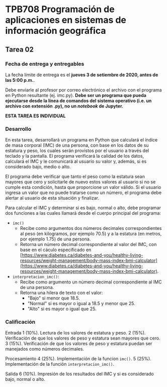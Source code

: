 # TPB708 Programación de aplicaciones en sistemas de información geográfica
## Tarea 02

### Fecha de entrega y entregables
La fecha límite de entrega es el **jueves 3 de setiembre de 2020, antes de las 5:00 p.m.**.

Debe enviarle al profesor por correo electrónico el archivo con el programa en Python resultante (ej. imc.py). **Debe ser un programa que pueda ejecutarse desde la línea de comandos del sistema operativo (i.e. un archivo con extensión .py), no un *notebook* de Jupyter.**

**ESTA TAREA ES INDIVIDUAL**

### Desarrollo
En esta tarea, desarrollará un programa en Python que calculará el índice de masa corporal (IMC) de una persona, con base en los datos de su estatura y peso, los cuales serán provistos por el usuario a través del teclado y la pantalla. El programa verificará la calidad de los datos, calculará el IMC y le comunicará al usuario su valor y, además, si es considerado bajo, medio o alto.

El programa debe verificar que tanto el peso como la estatura sean mayores que cero y solicitarle de nuevo estos valores al usuario si no se cumple esta condición, hasta que proporcione un valor válido. Si el usuario ingresa un valor que no puede tratarse como un número, el programa debe alertar al usuario de esta situación y finalizar.

Para calcular el IMC y determinar si es bajo, normal o alto, debe programar dos funciones a las cuales llamará desde el cuerpo principal del programa:
- ```imc()```
    - Recibe como argumentos dos números decimales correspondientes al peso (en kilogramos, por ejemplo 70.5) y a la estatura (en metros, por ejemplo 1.75) de una persona.
    - Retorna un número decimal correspondiente al valor del IMC, con base en el cáculo especificado en [https://www.diabetes.ca/diabetes-and-you/healthy-living-resources/weight-management/body-mass-index-bmi-calculator](https://www.diabetes.ca/diabetes-and-you/healthy-living-resources/weight-management/body-mass-index-bmi-calculator). 
- ```interpretacion_imc()```:
    - Recibe como argumento un número decimal correspondiente al IMC de una persona.
    - Retorna una hilera de texto con el valor:
        - "Bajo" si menor que 18.5.
        - "Normal" si es mayor o igual a 18.5 y menor que 25.
        - "Alto" si es mayor o igual que 25.

### Calificación
Entrada
1 (10%). Lectura de los valores de estatura y peso.
2 (15%). Verificación de que los valores de peso y estatura sean mayores que cero.
3 (15%). Verificación de que los valores de peso y estatura puedan ser manejados como números decimales.

Procesamiento
4 (25%). Implementación de la funcion ```imc()```.
5 (25%). Implementación de la función ```interpretacion_imc()```.

Salida
6 (10%). Impresión de los resultados del IMC y si es considerado bajo, normal o alto.
